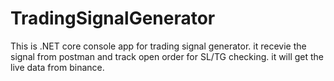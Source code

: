 # TradingSignalGenerator
This is .NET core console app for trading signal generator. it recevie the signal from postman and track open order for SL/TG checking. it will get the live data from binance.
